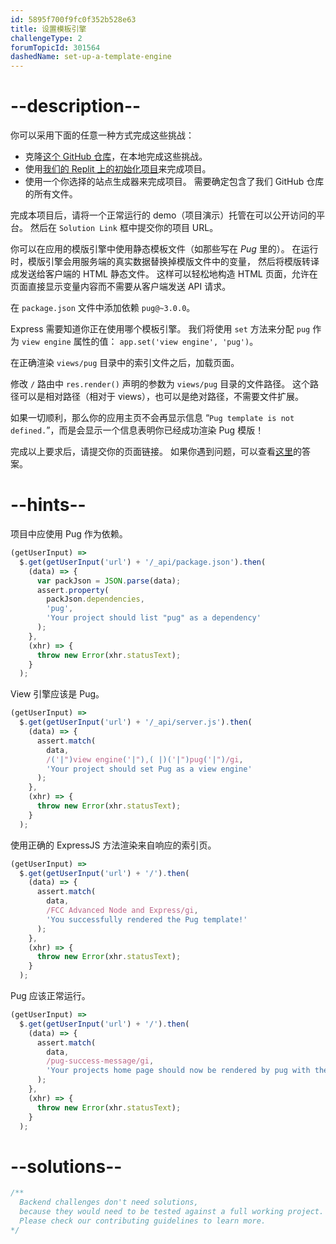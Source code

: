 ```yaml
---
id: 5895f700f9fc0f352b528e63
title: 设置模板引擎
challengeType: 2
forumTopicId: 301564
dashedName: set-up-a-template-engine
---
```


# --description--

你可以采用下面的任意一种方式完成这些挑战：

- 克隆[这个 GitHub 仓库](https://github.com/freeCodeCamp/boilerplate-advancednode/)，在本地完成这些挑战。
- 使用[我们的 Replit 上的初始化项目](https://replit.com/github/freeCodeCamp/boilerplate-advancednode)来完成项目。
- 使用一个你选择的站点生成器来完成项目。 需要确定包含了我们 GitHub 仓库的所有文件。

完成本项目后，请将一个正常运行的 demo（项目演示）托管在可以公开访问的平台。 然后在 `Solution Link` 框中提交你的项目 URL。

你可以在应用的模版引擎中使用静态模板文件（如那些写在 *Pug* 里的）。 在运行时，模版引擎会用服务端的真实数据替换掉模版文件中的变量， 然后将模版转译成发送给客户端的 HTML 静态文件。 这样可以轻松地构造 HTML 页面，允许在页面直接显示变量内容而不需要从客户端发送 API 请求。

在 `package.json` 文件中添加依赖 `pug@~3.0.0`。

Express 需要知道你正在使用哪个模板引擎。 我们将使用 `set` 方法来分配 `pug` 作为 `view engine` 属性的值： `app.set('view engine', 'pug')`。

在正确渲染 `views/pug` 目录中的索引文件之后，加载页面。

修改 `/` 路由中 `res.render()` 声明的参数为 `views/pug` 目录的文件路径。 这个路径可以是相对路径（相对于 views），也可以是绝对路径，不需要文件扩展。

如果一切顺利，那么你的应用主页不会再显示信息 “`Pug template is not defined.`”，而是会显示一个信息表明你已经成功渲染 Pug 模版！

完成以上要求后，请提交你的页面链接。 如果你遇到问题，可以查看[这里](https://gist.github.com/camperbot/3515cd676ea4dfceab4e322f59a37791)的答案。

# --hints--

项目中应使用 Pug 作为依赖。

```js
(getUserInput) =>
  $.get(getUserInput('url') + '/_api/package.json').then(
    (data) => {
      var packJson = JSON.parse(data);
      assert.property(
        packJson.dependencies,
        'pug',
        'Your project should list "pug" as a dependency'
      );
    },
    (xhr) => {
      throw new Error(xhr.statusText);
    }
  );
```

View 引擎应该是 Pug。

```js
(getUserInput) =>
  $.get(getUserInput('url') + '/_api/server.js').then(
    (data) => {
      assert.match(
        data,
        /('|")view engine('|"),( |)('|")pug('|")/gi,
        'Your project should set Pug as a view engine'
      );
    },
    (xhr) => {
      throw new Error(xhr.statusText);
    }
  );
```

使用正确的 ExpressJS 方法渲染来自响应的索引页。

```js
(getUserInput) =>
  $.get(getUserInput('url') + '/').then(
    (data) => {
      assert.match(
        data,
        /FCC Advanced Node and Express/gi,
        'You successfully rendered the Pug template!'
      );
    },
    (xhr) => {
      throw new Error(xhr.statusText);
    }
  );
```

Pug 应该正常运行。

```js
(getUserInput) =>
  $.get(getUserInput('url') + '/').then(
    (data) => {
      assert.match(
        data,
        /pug-success-message/gi,
        'Your projects home page should now be rendered by pug with the projects .pug file unaltered'
      );
    },
    (xhr) => {
      throw new Error(xhr.statusText);
    }
  );
```

# --solutions--

```js
/**
  Backend challenges don't need solutions, 
  because they would need to be tested against a full working project. 
  Please check our contributing guidelines to learn more.
*/
```
